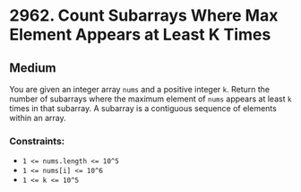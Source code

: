 # 2962. Count Subarrays Where Max Element Appears at Least K Times

## Medium

You are given an integer array `nums` and a positive integer `k`. Return the number of subarrays where the maximum
element of `nums` appears at least `k` times in that subarray. A subarray is a contiguous sequence of elements within an
array.

### Constraints:

- `1 <= nums.length <= 10^5`
- `1 <= nums[i] <= 10^6`
- `1 <= k <= 10^5`
